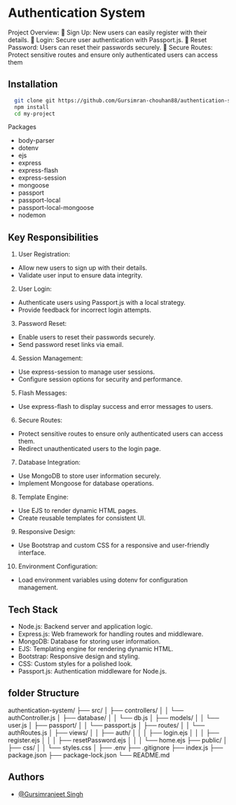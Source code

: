 # Authentication System

Project Overview: 🔐 Sign Up: New users can easily register with their details. 🔐 Login: Secure user authentication with Passport.js. 🔐 Reset Password: Users can reset their passwords securely. 🔐 Secure Routes: Protect sensitive routes and ensure only authenticated users can access them

## Installation

```bash
  git clone git https://github.com/Gursimran-chouhan88/authentication-system-nodejs.git
  npm install
  cd my-project
```

Packages

- body-parser
- dotenv
- ejs
- express
- express-flash
- express-session
- mongoose
- passport
- passport-local
- passport-local-mongoose
- nodemon

## Key Responsibilities

1. User Registration:

- Allow new users to sign up with their details.
- Validate user input to ensure data integrity.

2. User Login:

- Authenticate users using Passport.js with a local strategy.
- Provide feedback for incorrect login attempts.

3. Password Reset:

- Enable users to reset their passwords securely.
- Send password reset links via email.

4. Session Management:

- Use express-session to manage user sessions.
- Configure session options for security and performance.

5. Flash Messages:

- Use express-flash to display success and error messages to users.

6. Secure Routes:

- Protect sensitive routes to ensure only authenticated users can access them.
- Redirect unauthenticated users to the login page.

7. Database Integration:

- Use MongoDB to store user information securely.
- Implement Mongoose for database operations.

8. Template Engine:

- Use EJS to render dynamic HTML pages.
- Create reusable templates for consistent UI.

9. Responsive Design:

- Use Bootstrap and custom CSS for a responsive and user-friendly interface.

10. Environment Configuration:

- Load environment variables using dotenv for configuration management.

## Tech Stack

- Node.js: Backend server and application logic.
- Express.js: Web framework for handling routes and middleware.
- MongoDB: Database for storing user information.
- EJS: Templating engine for rendering dynamic HTML.
- Bootstrap: Responsive design and styling.
- CSS: Custom styles for a polished look.
- Passport.js: Authentication middleware for Node.js.

## folder Structure

authentication-system/
├── src/
│ ├── controllers/
│ │ └── authController.js
│ ├── database/
│ │ └── db.js
│ ├── models/
│ │ └── user.js
│ ├── passport/
│ │ └── passport.js
│ ├── routes/
│ │ └── authRoutes.js
│ ├── views/
│ │ ├── auth/
│ │ │ ├── login.ejs
│ │ │ ├── register.ejs
│ │ │ ├── resetPassword.ejs
│ │ │ └── home.ejs
├── public/
│ ├── css/
│ │ └── styles.css
│
├── .env
├── .gitignore
├── index.js
├── package.json
├── package-lock.json
└── README.md

## Authors

- [@Gursimranjeet Singh](https://www.github.com/Gursimran-chouhan88)
